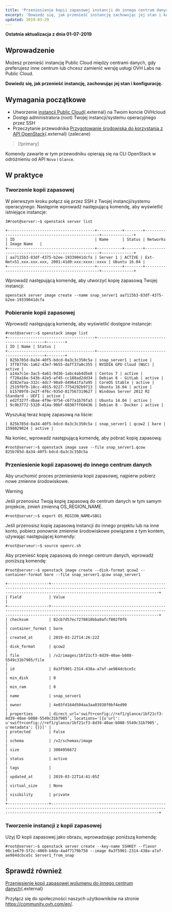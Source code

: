 ```yaml
---
title: 'Przeniesienie kopii zapasowej instancji do innego centrum danych'
excerpt: 'Dowiedz się, jak przenieść instancję zachowując jej stan i konfigurację'
updated: 2019-03-29
---
```


**Ostatnia aktualizacja z dnia 01-07-2019**

## Wprowadzenie

Możesz przenieść instancję Public Cloud między centrami danych, gdy preferujesz inne centrum lub chcesz zamienić wersję usługi OVH Labs na Public Cloud.

**Dowiedz się, jak przenieść instancję, zachowując jej stan i konfigurację.**


## Wymagania początkowe

* Utworzenie [instancji Public Cloud](https://www.ovhcloud.com/pl/public-cloud/){.external} na Twoim koncie OVHcloud
* Dostęp administratora (root) Twojej instancji/systemu operacyjnego przez SSH
* Przeczytanie przewodnika [Przygotowanie środowiska do korzystania z API OpenStack](/pages/platform/public-cloud/prepare_the_environment_for_using_the_openstack_api){.external} (zalecane)

> [!primary]
>
Komendy zawarte w tym przewodniku opierają się na CLI OpenStack w odróżnieniu od API `Nova` i `Glance`.
>

## W praktyce

### Tworzenie kopii zapasowej

W pierwszym kroku połącz się przez SSH z Twojej instancji/systemu operacyjnego. Następnie wprowadź następującą komendę, aby wyświetlić istniejące instancje:

```
3#root@server:~$ openstack server list

+--------------------------------------+-----------+--------+--------------------------------------------------+--------------+
| ID                                   | Name      | Status | Networks                                         | Image Name   |
+--------------------------------------+-----------+--------+--------------------------------------------------+--------------+
| aa7115b3-83df-4375-b2ee-19339041dcfa | Server 1 | ACTIVE | Ext-Net=51.xxx.xxx.xxx, 2001:41d0:xxx:xxxx::xxxx | Ubuntu 16.04 |
+--------------------------------------+-----------+--------+--------------------------------------------------+--------------+
```


Wprowadź następującą komendę, aby utworzyć kopię zapasową Twojej instancji:

```
openstack server image create --name snap_server1 aa7115b3-83df-4375-b2ee-19339041dcfa
```

### Pobieranie kopii zapasowej

Wprowadź następującą komendę, aby wyświetlić dostępne instancje:

```
#root@server:~$ openstack image list
+--------------------------------------+-----------------------------------------------+--------+
| ID | Name | Status |
+--------------------------------------+-----------------------------------------------+--------+
| 825b785d-8a34-40f5-bdcd-0a3c3c350c5a | snap_server1 | active |
| 3ff877dc-1a62-43e7-9655-daff37a0c355 | NVIDIA GPU Cloud (NGC) | active |
| a14a7c1e-3ac5-4a61-9d36-1abc4ab4d5e8 | Centos 7 | active |
| f720a16e-543b-42e5-af45-cc188ad2dd34 | Debian 8 - GitLab | active |
| d282e7aa-332c-4dc7-90a9-d49641fa7a95 | CoreOS Stable | active |
| 2519f0fb-18cc-4915-9227-7754292b9713 | Ubuntu 16.04 | active |
| b15789f8-2e2f-4f6c-935d-817567319627 | Windows Server 2012 R2 Standard - UEFI | active |
| ed2f327f-dbae-4f9e-9754-c677a1b76fa3 | Ubuntu 14.04 | active |
| 9c9b3772-5320-414a-90bf-60307ff60436 | Debian 8 - Docker | active |
```

Wyszukaj teraz kopię zapasową na liście:

```
| 825b785d-8a34-40f5-bdcd-0a3c3c350c5a | snap_server1 | qcow2 | bare | 1598029824 | active |
```

Na koniec, wprowadź następującą komendę, aby pobrać kopię zapasową:

```
#root@server:~$ openstack image save --file snap_server1.qcow 825b785d-8a34-40f5-bdcd-0a3c3c350c5a
```

### Przeniesienie kopii zapasowej do innego centrum danych

Aby uruchomić proces przeniesienia kopii zapasowej, najpierw pobierz nowe zmienne środowiskowe.

> [!warning]
>
> Jeśli przenosisz Twoją kopię zapasową do centrum danych w tym samym projekcie, zmień zmienną OS_REGION_NAME.
>

```
#root@server:~$ export OS_REGION_NAME=SBG1
```

Jeśli przenosisz kopię zapasową instancji do innego projektu lub na inne konto, pobierz ponownie zmiennie środowiskowe powiązane z tym kontem, używając następującej komendy:

```
#root@serveur:~$ source openrc.sh
```

Aby przenieść kopię zapasową do innego centrum danych, wprowadź poniższą komendę:

```
#root@server:~$ openstack image create --disk-format qcow2 --container-format bare --file snap_server1.qcow snap_server1

+------------------+-------------------------------------------------------------------------------------------------------------------------------------------------------------------------------------------+
| Field            | Value                                                                                                                                                                                     |
+------------------+-------------------------------------------------------------------------------------------------------------------------------------------------------------------------------------------+
| checksum         | 82cb7d57ec7278818bba0afcf802f0fb                                                                                                                                                          |
| container_format | bare                                                                                                                                                                                      |
| created_at       | 2019-03-22T14:26:22Z                                                                                                                                                                      |
| disk_format      | qcow2                                                                                                                                                                                     |
| file             | /v2/images/1bf21cf3-8d39-40ae-b088-5549c31b7905/file                                                                                                                                      |
| id               | 0a3f5901-2314-438a-a7af-ae984dcbce5c                                                                                                                                                    |
| min_disk         | 0                                                                                                                                                                                         |
| min_ram          | 0                                                                                                                                                                                         |
| name             | snap_server1                                                                                                                                                                             |
| owner            | 4e03fd164d504aa3aa03938f0bf4ed90                                                                                                                                                          |
| properties       | direct_url='swift+config://ref1/glance/1bf21cf3-8d39-40ae-b088-5549c31b7905', locations='[{u'url': u'swift+config://ref1/glance/1bf21cf3-8d39-40ae-b088-5549c31b7905', u'metadata': {}}]' |
| protected        | False                                                                                                                                                                                     |
| schema           | /v2/schemas/image                                                                                                                                                                         |
| size             | 3004956672                                                                                                                                                                                |
| status           | active                                                                                                                                                                                    |
| tags             |                                                                                                                                                                                           |
| updated_at       | 2019-03-22T14:41:05Z                                                                                                                                                                      |
| virtual_size     | None                                                                                                                                                                                      |
| visibility       | private                                                                                                                                                                                   |
+------------------+-------------------------------------------------------------------------------------------------------------------------------------------------------------------------------------------+
```

### Tworzenie instancji z kopii zapasowej

Użyj ID kopii zapasowej jako obrazu, wprowadzając poniższą komendę:

```
#root@server:~$ openstack server create --key-name SSHKEY --flavor 98c1e679-5f2c-4069-b4da-4a4f7179b758 --image 0a3f5901-2314-438a-a7af-ae984dcbce5c Server1_from_snap
```

## Sprawdź również

[Przeniesienie kopii zapasowej wolumenu do innego centrum danych](/pages/platform/public-cloud/transfer_volume_backup_from_one_datacentre_to_another){.external}

Przyłącz się do społeczności naszych użytkowników na stronie <https://community.ovh.com/en/>.


